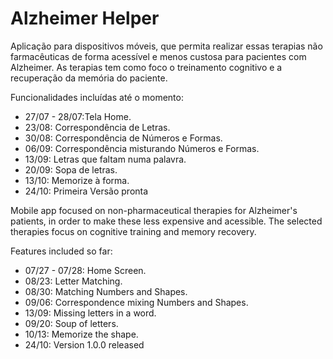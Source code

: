 # Alzheimer Helper

Aplicação para dispositivos móveis, que permita realizar essas terapias não farmacêuticas de forma acessível e menos custosa para pacientes com Alzheimer. As terapias tem como foco o treinamento cognitivo e a recuperação da memória do paciente.

Funcionalidades incluídas até o momento:

  - 27/07 - 28/07:Tela Home.
  - 23/08: Correspondência de Letras.
  - 30/08: Correspondência de Números e Formas.
  - 06/09: Correspondência misturando Números e Formas.
  - 13/09: Letras que faltam numa palavra.
  - 20/09: Sopa de letras.
  - 13/10: Memorize à forma.
  - 24/10: Primeira Versão pronta

Mobile app focused on non-pharmaceutical therapies for Alzheimer's patients, in order to make these less expensive and acessible. The selected therapies focus on cognitive training and memory recovery.

Features included so far:

  - 07/27 - 07/28: Home Screen.
  - 08/23: Letter Matching.
  - 08/30: Matching Numbers and Shapes.
  - 09/06: Correspondence mixing Numbers and Shapes.
  - 13/09: Missing letters in a word.
  - 09/20: Soup of letters.
  - 10/13: Memorize the shape.
  - 24/10: Version 1.0.0 released
